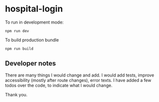 # hospital-login

To run in development mode:

```
npm run dev
```

To build production bundle

```
npm run build
```

## Developer notes

There are many things I would change and add. I would add tests, improve accessibility (mostly after route changes), error texts. I have added a few todos over the code, to indicate what I would change.

Thank you.

